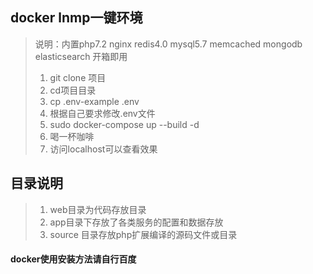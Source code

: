 ## docker lnmp一键环境 ##
> 说明：内置php7.2 nginx redis4.0 mysql5.7 memcached mongodb elasticsearch 开箱即用
>1. git clone 项目
>2. cd项目目录  
>3. cp .env-example .env
>4. 根据自己要求修改.env文件
>5. sudo docker-compose up --build -d
>6. 喝一杯咖啡 
>7. 访问localhost可以查看效果

## 目录说明
>1. web目录为代码存放目录
>2. app目录下存放了各类服务的配置和数据存放
>3. source 目录存放php扩展编译的源码文件或目录

#### docker使用安装方法请自行百度 ####
